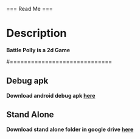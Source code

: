 === Read Me ===

# Description

**Battle Polly is a 2d Game**

#=============================


## **Debug apk**

**Download android debug apk [here](https://drive.google.com/uc?export=download&id=1kw70TP-80HQXxLh22MC-rKISbSLcy5as)**

## **Stand Alone**

**Download stand alone folder in google drive [here](https://drive.google.com/drive/folders/1Gb6Xz_5AZSLY8XK-sbsJ30GpBgpoKaPo?usp=sharing)**